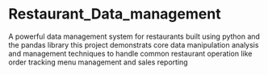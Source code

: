 # Restaurant_Data_management
 A powerful data management system for restaurants built using python and the pandas library this project demonstrats core data manipulation analysis and management techniques to handle common restaurant operation  like order tracking menu management and sales reporting
